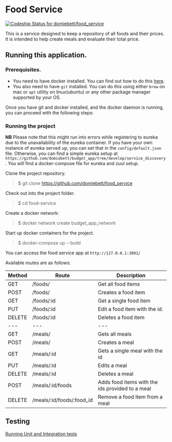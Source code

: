 # Food Service

[![Codeship Status for domiebett/food_service](https://app.codeship.com/projects/78afb390-a73c-0137-2f32-5ae24cfcc022/status?branch=develop)](https://app.codeship.com/projects/361206)

This is a service designed to keep a repository of all foods and their prices. It is intended to help create meals and evaluate their total price.

## Running this application.

### Prerequisites.
* You need to have docker installed. You can find out how to do this [here](https://docs.docker.com/get-started/).
* You also need to have `git` installed. You can do this using either `brew` on mac or `apt` utility on linux(ubuntu) or any other package manager supported by your OS.

Once you have git and docker installed, and the docker daemon is running, you can proceed with the following steps:

### Running the project
**NB** Please note that this might run into errors while registering to eureka due to the unavailability of the eureka container. If you have your own instance of eureka served up, you can set that in the `config/default.json` file. Otherwise, you can find a simple eureka setup at `https://github.com/domiebett/budget_app/tree/develop/service_discovery`. You will find a docker-compose file for eureka and zuul setup.

Clone the project repository.
> $ git clone https://github.com/domiebett/food_service

Check out into the project folder.
> $ cd food-service

Create a docker network:
> $ docker network create budget_app_network

Start up docker containers for the project.
> $ docker-compose up --build

You can access the food service app at `http://127.0.0.1:3001/`

Available routes are as follows:

**Method** | **Route** | **Description**
--- | --- | ---
GET | /foods/ | Get all food items
POST | /foods/ | Creates a food item
GET | /foods/:id | Get a single food item
PUT | /foods/:id | Edit a food item with the id.
DELETE | /foods/:id | Deletes a food item
--- | --- | ---
GET | /meals/ | Gets all meals
POST | /meals/ | Creates a meal
GET | /meals/:id | Gets a single meal with the id
PUT | /meals/:id | Edits a meal
DELETE | /meals/:id | Deletes a meal
POST | /meals/:id/foods | Adds food items with the ids provided to a meal
DELETE | /meals/:id/foods/:food_id | Remove a food item from a meal

## Testing

[Running Unit and Integration tests](tests/README.md)
